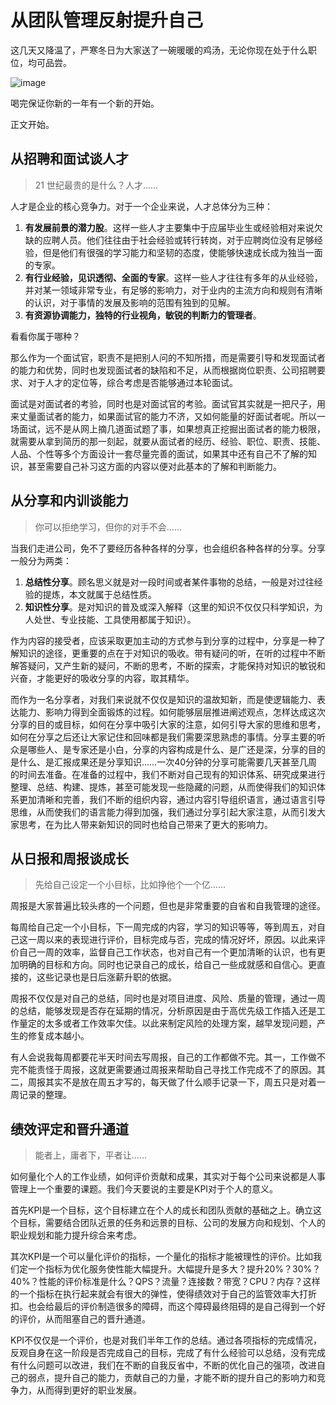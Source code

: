 # 从团队管理反射提升自己
这几天又降温了，严寒冬日为大家送了一碗暖暖的鸡汤，无论你现在处于什么职位，均可品尝。

![image](http://git.cn-hangzhou.oss.aliyun-inc.com/uploads/aliux_articles/articles/27bb5a5928a790dcf75598d674cd2c06/image.png)

喝完保证你新的一年有一个新的开始。

正文开始。

## 从招聘和面试谈人才
> 21 世纪最贵的是什么？人才……

人才是企业的核心竞争力。对于一个企业来说，人才总体分为三种：

1. **有发展前景的潜力股**。这样一些人才主要集中于应届毕业生或经验相对来说欠缺的应聘人员。他们往往由于社会经验或转行转岗，对于应聘岗位没有足够经验，但是他们有很强的学习能力和坚韧的态度，使能够快速成长成为独当一面的专家。
2. **有行业经验，见识透彻、全面的专家**。这样一些人才往往有多年的从业经验，并对某一领域非常专业，有足够的影响力，对于业内的主流方向和规则有清晰的认识，对于事情的发展及影响的范围有独到的见解。
3. **有资源协调能力，独特的行业视角，敏锐的判断力的管理者**。

看看你属于哪种？

那么作为一个面试官，职责不是把别人问的不知所措，而是需要引导和发现面试者的能力和优势，同时也发现面试者的缺陷和不足，从而根据岗位职责、公司招聘要求、对于人才的定位等，综合考虑是否能够通过本轮面试。

面试是对面试者的考验，同时也是对面试官的考验。面试官其实就是一把尺子，用来丈量面试者的能力，如果面试官的能力不济，又如何能量的好面试者呢。所以一场面试，远不是从网上摘几道面试题了事，如果想真正挖掘出面试者的能力极限，就需要从拿到简历的那一刻起，就要从面试者的经历、经验、职位、职责、技能、人品、个性等多个方面设计一套尽量完善的面试，如果其中还有自己不了解的知识，甚至需要自己补习这方面的内容以便对此基本的了解和判断能力。

## 从分享和内训谈能力
> 你可以拒绝学习，但你的对手不会……

当我们走进公司，免不了要经历各种各样的分享，也会组织各种各样的分享。分享一般分为两类：

1. **总结性分享**。顾名思义就是对一段时间或者某件事物的总结，一般是对过往经验的提炼，本文就属于总结性质。
2. **知识性分享**。是对知识的普及或深入解释（这里的知识不仅仅只科学知识，为人处世、专业技能、工具使用都属于知识）。

作为内容的接受者，应该采取更加主动的方式参与到分享的过程中，分享是一种了解知识的途径，更重要的点在于对知识的吸收。带有疑问的听，在听的过程中不断解答疑问，又产生新的疑问，不断的思考，不断的探索，才能保持对知识的敏锐和兴奋，才能更好的吸收分享的内容，取其精华。

而作为一名分享者，对我们来说就不仅仅是知识的温故知新，而是使逻辑能力、表达能力、影响力得到全面锻炼的过程。如何能够层层推进阐述观点，怎样达成这次分享的目的或目标，如何在分享中吸引大家的注意，如何引导大家的思维和思考，如何在分享之后还让大家记住和回味都是我们需要深思熟虑的事情。分享主要的听众是哪些人、是专家还是小白，分享的内容构成是什么、是广还是深，分享的目的是什么、是汇报成果还是分享知识……一次40分钟的分享可能需要几天甚至几周的时间去准备。在准备的过程中，我们不断对自己现有的知识体系、研究成果进行整理、总结、构建、提炼，甚至可能发现一些隐藏的问题，从而使得我们的知识体系更加清晰和完善，我们不断的组织内容，通过内容引导组织语言，通过语言引导思维，从而使我们的语言能力得到加强，我们通过分享引起大家注意，从而引发大家思考，在为比人带来新知识的同时也给自己带来了更大的影响力。

## 从日报和周报谈成长
> 先给自己设定一个小目标，比如挣他个一个亿……

周报是大家普遍比较头疼的一个问题，但也是非常重要的自省和自我管理的途径。

每周给自己定一个小目标，下一周完成的内容，学习的知识等等，等到周五，对自己这一周以来的表现进行评价，目标完成与否，完成的情况好坏，原因。以此来评价自己一周的效率，监督自己工作状态，也对自己有一个更加清晰的认识，也有更加明确的目标和方向。同时也记录自己的成长，给自己一些成就感和自信心。更直接的，这些记录也是日后涨薪升职的依据。

周报不仅仅是对自己的总结，同时也是对项目进度、风险、质量的管理，通过一周的总结，能够发现是否存在延期的情况，分析原因是由于高优先级工作插入还是工作量定的太多或者工作效率欠佳。以此来制定风险的处理方案，越早发现问题，产生的修复成本越小。

有人会说我每周都要花半天时间去写周报，自己的工作都做不完。其一，工作做不完不能责怪于周报，这就更需要通过周报来帮助自己寻找工作完成不了的原因。其二，周报其实不是放在周五才写的，每天做了什么顺手记录一下，周五只是对着一周记录的整理。

## 绩效评定和晋升通道
> 能者上，庸者下，平者让……

如何量化个人的工作业绩，如何评价贡献和成果，其实对于每个公司来说都是人事管理上一个重要的课题。我们今天要说的主要是KPI对于个人的意义。

首先KPI是一个目标，这个目标建立在个人的成长和团队贡献的基础之上。确立这个目标，需要结合团队近景的任务和远景的目标、公司的发展方向和规划、个人的职业规划和能力提升综合来考虑。

其次KPI是一个可以量化评价的指标，一个量化的指标才能被理性的评价。比如我们定一个指标为优化服务使性能大幅提升。大幅提升是多大？提升20%？30%？40%？性能的评价标准是什么？QPS？流量？连接数？带宽？CPU？内存？这样的一个指标在执行起来就会有很大的弹性，使得绩效对于自己的监管效率大打折扣。也会给最后的评价制造很多的障碍，而这个障碍最终阻碍的是自己得到一个好的评价，从而阻塞自己的晋升通道。

KPI不仅仅是一个评价，也是对我们半年工作的总结。通过各项指标的完成情况，反观自身在这一阶段是否完成自己的目标，完成了有什么经验可以总结，没有完成有什么问题可以改进，我们在不断的自我反省中，不断的优化自己的强项，改进自己的弱点，提升自己的能力，贡献自己的力量，才能不断的提升自己的影响力和竞争力，从而得到更好的职业发展。



